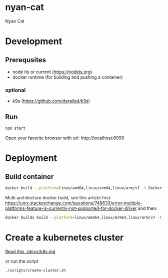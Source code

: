 # nyan-cat

Nyan Cat

# Development

## Prerequsites

- node lts or current (https://nodejs.org)
- docker runtime (for building and pushing a container)

### optional

- k9s (https://github.com/derailed/k9s)

## Run

```bash
npm start
```

Open your favorite browser with url: http://localhost:8090

# Deployment

## Build container

```bash
docker build --platform=linux/amd64,linux/arm64,linux/arm/v7 -f Dockerfile -t rogerwesterbo/nyan-cat:<0.0.8> .
```

Multi architecture docker build, see this article first: https://unix.stackexchange.com/questions/748633/error-multiple-platforms-feature-is-currently-not-supported-for-docker-driver
and then:

```bash
docker buildx build --platform=linux/amd64,linux/arm64,linux/arm/v7 -t rogerwesterbo/nyan-cat:<0.0.8> --output type=docker .
```

# Create a kubernetes cluster

[Read this ./docs/k8s.md](./docs/k8s.md)

or run the script

```bash
./scripts/create-cluster.sh
```
